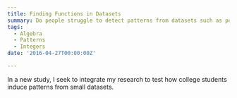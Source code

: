 ```yaml
---
title: Finding Functions in Datasets
summary: Do people struggle to detect patterns from datasets such as positive or negative linear growth?
tags:
  - Algebra
  - Patterns
  - Integers
date: '2016-04-27T00:00:00Z'

---
```


In a new study, I seek to integrate my research to test how college students induce patterns from small datasets.


